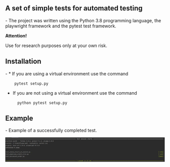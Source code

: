 <h2>A set of simple tests for automated testing</h2>
-
The project was written using the Python 3.8 programming language, the playwright framework and the pytest test framework.

**Attention!**

Use for research purposes only at your own risk.

<h2>Installation</h2>
-
* If you are using a virtual environment use the command

        pytest setup.py

* If you are not using a virtual environment use the command 

        python pytest setup.py
<h2>Example</h2>
-
Example of a successfully completed test.

![alt text](https://github.com/Valtesar/autotests_ui_playwright/blob/develop/images/3passed.JPG?raw=true)